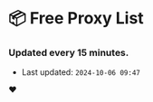 # :package: Free Proxy List
### Updated every 15 minutes.

- Last updated: `2024-10-06 09:47`

:heart:
